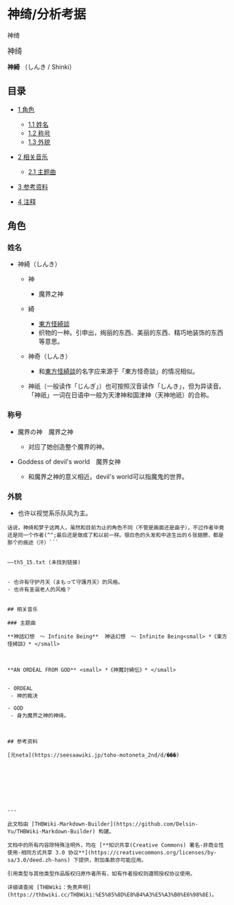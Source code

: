 # 神绮/分析考据

<!-- source html: G:\repos\THBWiki-Markdown-Builder\THBWikiMarkdown\Temp\main\4\43\ns0%3A%E7%A5%9E%E7%BB%AE%2F%E5%88%86%E6%9E%90%E8%80%83%E6%8D%AE.html -->

神绮

  
<big>神绮</big>  

 **神綺** （しんき / Shinki）
  


## 目录

- [1 角色](#角色)

  - [1.1 姓名](#姓名)
  - [1.2 称号](#称号)
  - [1.3 外貌](#外貌)



- [2 相关音乐](#相关音乐)

  - [2.1 主题曲](#主题曲)



- [3 参考资料](#参考资料)
- [4 注释](#注释)





## 角色

### 姓名
- 神綺（しんき）
  - 神
    - 魔界之神

  - 綺
    - [東方怪綺談](./东方怪绮谈.md)
    - 织物的一种。引申出，绚丽的东西、美丽的东西、精巧地装饰的东西等意思。

  - 神奇（しんき）
    - 和[東方怪綺談](./东方怪绮谈.md)的名字应来源于「東方怪奇談」的情况相似。

  - 神祇（一般读作「じんぎ」）也可按照汉音读作「しんき」，但为异读音。「神祇」一词在日语中一般为天津神和国津神（天神地祇）的合称。



### 称号
- 魔界の神　魔界之神
  - 对应了她创造整个魔界的神。

- Goddess of devil's world　魔界女神
  - 和魔界之神的意义相近。devil's world可以指魔鬼的世界。



### 外貌
- 也许以视觉系乐队风为主。

 ```
话说，神绮和梦子这两人，虽然和目前为止的角色不同（不管是画面还是曲子），不过作者毕竟还是同一个作者(^^;最后还是做成了和以前一样。银白色的头发和中途生出的６张翅膀，都是那个的痕迹（汗）```

  
——th5_15.txt (未找到链接)
  

- 也许有守护月天（まもって守護月天）的风格。
- 也许有圣诞老人的风格？


## 相关音乐

### 主题曲
  
 **神話幻想　～ Infinite Being**  神话幻想　～ Infinite Being<small> *《東方怪綺談》* </small>  

  
  
 **AN ORDEAL FROM GOD** <small> *《神魔討綺伝》* </small>
  

- ORDEAL
  - 神的裁决

- GOD
  - 身为魔界之神的神绮。



## 参考资料
  
[元neta](https://seesaawiki.jp/toho-motoneta_2nd/d/���)
  







---

此文档由 [THBWiki-Markdown-Builder](https://github.com/Delsin-Yu/THBWiki-Markdown-Builder) 构建。

文档中的所有内容除特殊注明外，均在 [**知识共享(Creative Commons) 署名-非商业性使用-相同方式共享 3.0 协议**](https://creativecommons.org/licenses/by-sa/3.0/deed.zh-hans) 下提供，附加条款亦可能应用。

引用类型与其他类型作品版权归原作者所有，如有作者授权则遵照授权协议使用。

详细请查阅 [THBWiki：免责声明](https://thbwiki.cc/THBWiki:%E5%85%8D%E8%B4%A3%E5%A3%B0%E6%98%8E)。

